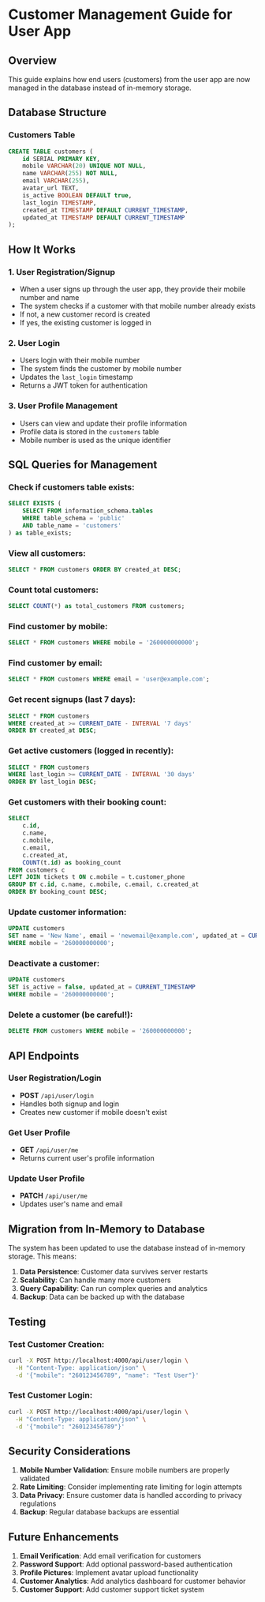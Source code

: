 # Customer Management Guide for User App

## Overview

This guide explains how end users (customers) from the user app are now managed in the database instead of in-memory storage.

## Database Structure

### Customers Table
```sql
CREATE TABLE customers (
    id SERIAL PRIMARY KEY,
    mobile VARCHAR(20) UNIQUE NOT NULL,
    name VARCHAR(255) NOT NULL,
    email VARCHAR(255),
    avatar_url TEXT,
    is_active BOOLEAN DEFAULT true,
    last_login TIMESTAMP,
    created_at TIMESTAMP DEFAULT CURRENT_TIMESTAMP,
    updated_at TIMESTAMP DEFAULT CURRENT_TIMESTAMP
);
```

## How It Works

### 1. User Registration/Signup
- When a user signs up through the user app, they provide their mobile number and name
- The system checks if a customer with that mobile number already exists
- If not, a new customer record is created
- If yes, the existing customer is logged in

### 2. User Login
- Users login with their mobile number
- The system finds the customer by mobile number
- Updates the `last_login` timestamp
- Returns a JWT token for authentication

### 3. User Profile Management
- Users can view and update their profile information
- Profile data is stored in the `customers` table
- Mobile number is used as the unique identifier

## SQL Queries for Management

### Check if customers table exists:
```sql
SELECT EXISTS (
    SELECT FROM information_schema.tables 
    WHERE table_schema = 'public' 
    AND table_name = 'customers'
) as table_exists;
```

### View all customers:
```sql
SELECT * FROM customers ORDER BY created_at DESC;
```

### Count total customers:
```sql
SELECT COUNT(*) as total_customers FROM customers;
```

### Find customer by mobile:
```sql
SELECT * FROM customers WHERE mobile = '260000000000';
```

### Find customer by email:
```sql
SELECT * FROM customers WHERE email = 'user@example.com';
```

### Get recent signups (last 7 days):
```sql
SELECT * FROM customers 
WHERE created_at >= CURRENT_DATE - INTERVAL '7 days'
ORDER BY created_at DESC;
```

### Get active customers (logged in recently):
```sql
SELECT * FROM customers 
WHERE last_login >= CURRENT_DATE - INTERVAL '30 days'
ORDER BY last_login DESC;
```

### Get customers with their booking count:
```sql
SELECT 
    c.id,
    c.name,
    c.mobile,
    c.email,
    c.created_at,
    COUNT(t.id) as booking_count
FROM customers c
LEFT JOIN tickets t ON c.mobile = t.customer_phone
GROUP BY c.id, c.name, c.mobile, c.email, c.created_at
ORDER BY booking_count DESC;
```

### Update customer information:
```sql
UPDATE customers 
SET name = 'New Name', email = 'newemail@example.com', updated_at = CURRENT_TIMESTAMP
WHERE mobile = '260000000000';
```

### Deactivate a customer:
```sql
UPDATE customers 
SET is_active = false, updated_at = CURRENT_TIMESTAMP
WHERE mobile = '260000000000';
```

### Delete a customer (be careful!):
```sql
DELETE FROM customers WHERE mobile = '260000000000';
```

## API Endpoints

### User Registration/Login
- **POST** `/api/user/login`
- Handles both signup and login
- Creates new customer if mobile doesn't exist

### Get User Profile
- **GET** `/api/user/me`
- Returns current user's profile information

### Update User Profile
- **PATCH** `/api/user/me`
- Updates user's name and email

## Migration from In-Memory to Database

The system has been updated to use the database instead of in-memory storage. This means:

1. **Data Persistence**: Customer data survives server restarts
2. **Scalability**: Can handle many more customers
3. **Query Capability**: Can run complex queries and analytics
4. **Backup**: Data can be backed up with the database

## Testing

### Test Customer Creation:
```bash
curl -X POST http://localhost:4000/api/user/login \
  -H "Content-Type: application/json" \
  -d '{"mobile": "260123456789", "name": "Test User"}'
```

### Test Customer Login:
```bash
curl -X POST http://localhost:4000/api/user/login \
  -H "Content-Type: application/json" \
  -d '{"mobile": "260123456789"}'
```

## Security Considerations

1. **Mobile Number Validation**: Ensure mobile numbers are properly validated
2. **Rate Limiting**: Consider implementing rate limiting for login attempts
3. **Data Privacy**: Ensure customer data is handled according to privacy regulations
4. **Backup**: Regular database backups are essential

## Future Enhancements

1. **Email Verification**: Add email verification for customers
2. **Password Support**: Add optional password-based authentication
3. **Profile Pictures**: Implement avatar upload functionality
4. **Customer Analytics**: Add analytics dashboard for customer behavior
5. **Customer Support**: Add customer support ticket system 
